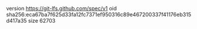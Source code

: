 version https://git-lfs.github.com/spec/v1
oid sha256:eca67ba7f625d33fa12fc7371ef950316c89e467200337f41176eb315d417a35
size 62703
